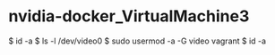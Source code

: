 # nvidia-docker_VirtualMachine3

$ id -a
$ ls -l /dev/video0
$ sudo usermod -a -G video vagrant
$ id -a
